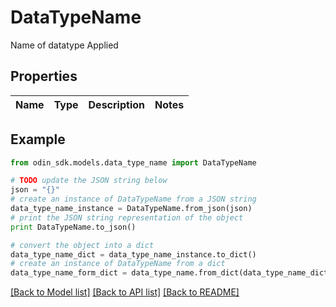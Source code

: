 # DataTypeName

Name of datatype Applied

## Properties

Name | Type | Description | Notes
------------ | ------------- | ------------- | -------------

## Example

```python
from odin_sdk.models.data_type_name import DataTypeName

# TODO update the JSON string below
json = "{}"
# create an instance of DataTypeName from a JSON string
data_type_name_instance = DataTypeName.from_json(json)
# print the JSON string representation of the object
print DataTypeName.to_json()

# convert the object into a dict
data_type_name_dict = data_type_name_instance.to_dict()
# create an instance of DataTypeName from a dict
data_type_name_form_dict = data_type_name.from_dict(data_type_name_dict)
```
[[Back to Model list]](../README.md#documentation-for-models) [[Back to API list]](../README.md#documentation-for-api-endpoints) [[Back to README]](../README.md)


